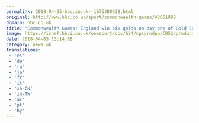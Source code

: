 ```yaml
---
permalink: 2018-04-05-bbc.co.uk--1675380638.html
original: http://www.bbc.co.uk/sport/commonwealth-games/43651998
domain: bbc.co.uk
title: 'Commonwealth Games: England win six golds on day one of Gold Coast 2018'
image: https://ichef.bbci.co.uk/onesport/cps/624/cpsprodpb/CB53/production/_100715025_split1.jpg
date: 2018-04-05 13:14:08
category: news_uk
translations: 
 - 'es'
 - 'de'
 - 'ru'
 - 'ja'
 - 'fr'
 - 'it'
 - 'zh-CN'
 - 'zh-TW'
 - 'ar'
 - 'pt'
 - 'hy'
---
```


